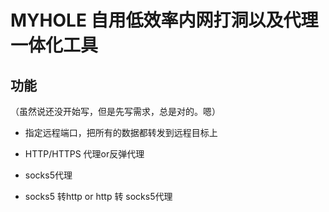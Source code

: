 # MYHOLE 自用低效率内网打洞以及代理一体化工具
## 功能

（虽然说还没开始写，但是先写需求，总是对的。嗯）

  - 指定远程端口，把所有的数据都转发到远程目标上
  
  - HTTP/HTTPS 代理or反弹代理

  - socks5代理

  - socks5 转http or http 转 socks5代理